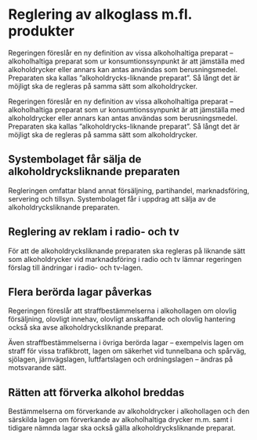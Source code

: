 # Reglering av alkoglass m.fl. produkter

Regeringen föreslår en ny definition av vissa alkoholhaltiga preparat – alkoholhaltiga preparat som ur konsumtionssynpunkt är att jämställa med alkoholdrycker eller annars kan antas användas som berusningsmedel. Preparaten ska kallas ”alkoholdrycks-liknande preparat”. Så långt det är möjligt ska de regleras på samma sätt som alkoholdrycker.

Regeringen föreslår en ny definition av vissa alkoholhaltiga preparat – alkoholhaltiga preparat som ur konsumtionssynpunkt är att jämställa med alkoholdrycker eller annars kan antas användas som berusningsmedel. Preparaten ska kallas ”alkoholdrycks-liknande preparat”. Så långt det är möjligt ska de regleras på samma sätt som alkoholdrycker.

## Systembolaget får sälja de alkoholdrycksliknande preparaten

Regleringen omfattar bland annat försäljning, partihandel, marknadsföring, servering och tillsyn. Systembolaget får i uppdrag att sälja av de alkoholdrycksliknande preparaten.

## Reglering av reklam i radio- och tv

För att de alkoholdrycksliknande preparaten ska regleras på liknande sätt som alkoholdrycker vid marknadsföring i radio och tv lämnar regeringen förslag till ändringar i radio- och tv-lagen.

## Flera berörda lagar påverkas

Regeringen föreslår att straffbestämmelserna i alkohollagen om olovlig försäljning, olovligt innehav, olovligt anskaffande och olovlig hantering också ska avse alkoholdrycksliknande preparat.

Även straffbestämmelserna i övriga berörda lagar – exempelvis lagen om straff för vissa trafikbrott, lagen om säkerhet vid tunnelbana och spårväg, sjölagen, järnvägslagen, luftfartslagen och ordningslagen – ändras på motsvarande sätt.

## Rätten att förverka alkohol breddas

Bestämmelserna om förverkande av alkoholdrycker i alkohollagen och den särskilda lagen om förverkande av alkoholhaltiga drycker m.m. samt i tidigare nämnda lagar ska också gälla alkoholdrycksliknande preparat.
